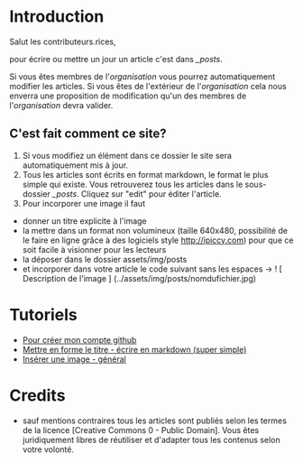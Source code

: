 # Introduction

Salut les contributeurs.rices,

pour écrire ou mettre un jour un article c'est dans *_posts*. 

Si vous êtes membres de l'*organisation* vous pourrez automatiquement modifier les articles. 
Si vous êtes de l'extérieur de l'*organisation* cela nous enverra une proposition de modification qu'un des membres de l'*organisation* devra valider.

## C'est fait comment ce site? 

1. Si vous modifiez un élément dans ce dossier le site sera automatiquement mis à jour.
2. Tous les articles sont écrits en format markdown, le format le plus simple qui existe. Vous retrouverez tous les articles dans le sous-dossier *_posts*. Cliquez sur "edit" pour éditer l'article.
3. Pour incorporer une image il faut 
 * donner un titre explicite à l'image
 * la mettre dans un format non volumineux (taille 640x480, possibilité de le faire en ligne grâce à des logiciels style http://ipiccy.com) pour que ce soit facile à visionner pour les lecteurs
 * la déposer dans le dossier assets/img/posts
 * et incorporer dans votre article le code suivant sans les espaces -> ! [ Description de l'image ] (../assets/img/posts/nomdufichier.jpg)

# Tutoriels

* [Pour créer mon compte github](http://www.multibao.org/#multibao/documentation/blob/master/fiches/creer_compte.md)
* [Mettre en forme le titre - écrire en markdown (super simple)](http://www.multibao.org/#multibao/documentation/blob/master/fiches/mise_forme_texte.md)
* [Insérer une image - général](http://www.multibao.org/#multibao/documentation/blob/master/fiches/inserer_image.md)

# Credits

* sauf mentions contraires tous les articles sont publiés selon les termes de la licence [Creative Commons 0 - Public Domain]. Vous êtes juridiquement libres de réutiliser et d'adapter tous les contenus selon votre volonté.



